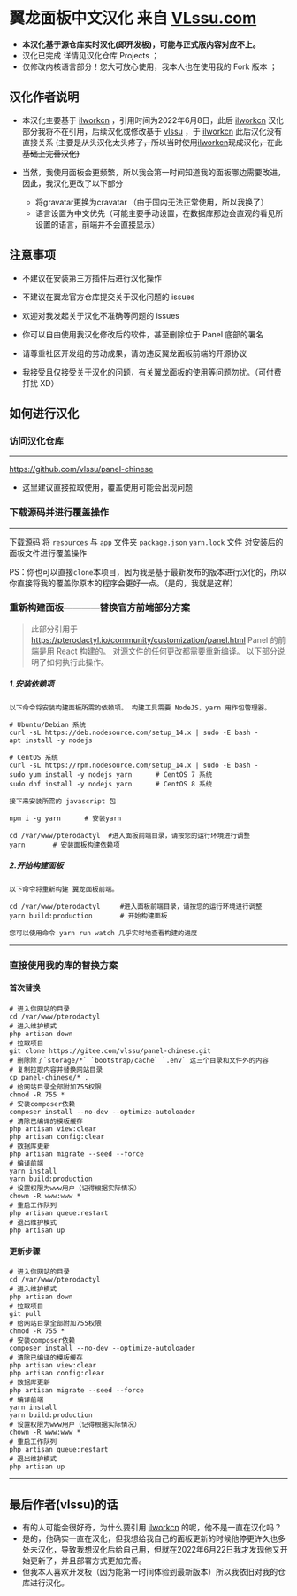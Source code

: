 # 翼龙面板中文汉化 来自 [VLssu.com](https://vlssu.com/)

- **本汉化基于源仓库实时汉化(即开发板)，可能与正式版内容对应不上。**
- 汉化已完成 详情见汉化仓库 Projects ；
- 仅修改内核语言部分！您大可放心使用，我本人也在使用我的 Fork 版本 ；

## 汉化作者说明
- 本汉化主要基于 [ilworkcn](https://github.com/ilworkcn) ，引用时间为2022年6月8日，此后 [ilworkcn](https://github.com/ilworkcn) 汉化部分我将不在引用，后续汉化或修改基于 [vlssu](https://github.com/vlssu) ，于 [ilworkcn](https://github.com/ilworkcn) 此后汉化没有直接关系 ~~(主要是从头汉化太头疼了，所以当时使用[ilworkcn](https://github.com/ilworkcn)现成汉化，在此基础上完善汉化)~~

- 当然，我使用面板会更频繁，所以我会第一时间知道我的面板哪边需要改进，因此，我汉化更改了以下部分
  - 将gravatar更换为cravatar （由于国内无法正常使用，所以我换了）
  - 语言设置为中文优先（可能主要手动设置，在数据库那边会直观的看见所设置的语言，前端并不会直接显示）

## 注意事项

- 不建议在安装第三方插件后进行汉化操作

- 不建议在翼龙官方仓库提交关于汉化问题的 issues

- 欢迎对我发起关于汉化不准确等问题的 issues

- 你可以自由使用我汉化修改后的软件，甚至删除位于 Panel 底部的署名

- 请尊重社区开发组的劳动成果，请勿违反翼龙面板前端的开源协议

- 我接受且仅接受关于汉化的问题，有关翼龙面板的使用等问题勿扰。（可付费打扰 XD）


## 如何进行汉化

### 访问汉化仓库
                
----
https://github.com/vlssu/panel-chinese
- 这里建议直接拉取使用，覆盖使用可能会出现问题

### 下载源码并进行覆盖操作
                
----
下载源码 将 `resources` 与 `app` 文件夹 `package.json` `yarn.lock` 文件 对安装后的面板文件进行覆盖操作

PS：你也可以直接`clone`本项目，因为我是基于最新发布的版本进行汉化的，所以你直接将我的覆盖你原本的程序会更好一点。（是的，我就是这样）

### 重新构建面板————替换官方前端部分方案
> 此部分引用于 https://pterodactyl.io/community/customization/panel.html
> Panel 的前端是用 React 构建的。 对源文件的任何更改都需要重新编译。
以下部分说明了如何执行此操作。 

##### 1.安装依赖项
`以下命令将安装构建面板所需的依赖项。 构建工具需要 NodeJS，yarn 用作包管理器。`
```
# Ubuntu/Debian 系统
curl -sL https://deb.nodesource.com/setup_14.x | sudo -E bash -
apt install -y nodejs

# CentOS 系统
curl -sL https://rpm.nodesource.com/setup_14.x | sudo -E bash -
sudo yum install -y nodejs yarn      # CentOS 7 系统
sudo dnf install -y nodejs yarn      # CentOS 8 系统
```
`接下来安装所需的 javascript 包`
```
npm i -g yarn      # 安装yarn

cd /var/www/pterodactyl  #进入面板前端目录，请按您的运行环境进行调整
yarn       # 安装面板构建依赖项
```
##### 2.开始构建面板
`以下命令将重新构建 翼龙面板前端。`
```
cd /var/www/pterodactyl     #进入面板前端目录，请按您的运行环境进行调整
yarn build:production       # 开始构建面板
```

`您可以使用命令 yarn run watch 几乎实时地查看构建的进度`

----
### 直接使用我的库的替换方案
#### 首次替换
```
# 进入你网站的目录
cd /var/www/pterodactyl
# 进入维护模式
php artisan down
# 拉取项目
git clone https://gitee.com/vlssu/panel-chinese.git
# 删除除了`storage/*` `bootstrap/cache` `.env` 这三个目录和文件外的内容
# 复制拉取内容并替换网站目录
cp panel-chinese/* .
# 给网站目录全部附加755权限
chmod -R 755 *
# 安装composer依赖
composer install --no-dev --optimize-autoloader
# 清除已编译的模板缓存
php artisan view:clear
php artisan config:clear
# 数据库更新
php artisan migrate --seed --force
# 编译前端
yarn install
yarn build:production
# 设置权限为www用户（记得根据实际情况）
chown -R www:www *
# 重启工作队列
php artisan queue:restart
# 退出维护模式
php artisan up
```
#### 更新步骤
```
# 进入你网站的目录
cd /var/www/pterodactyl
# 进入维护模式
php artisan down
# 拉取项目
git pull
# 给网站目录全部附加755权限
chmod -R 755 *
# 安装composer依赖
composer install --no-dev --optimize-autoloader
# 清除已编译的模板缓存
php artisan view:clear
php artisan config:clear
# 数据库更新
php artisan migrate --seed --force
# 编译前端
yarn install
yarn build:production
# 设置权限为www用户（记得根据实际情况）
chown -R www:www *
# 重启工作队列
php artisan queue:restart
# 退出维护模式
php artisan up
```
----
## 最后作者(vlssu)的话
- 有的人可能会很好奇，为什么要引用 [ilworkcn](https://github.com/ilworkcn) 的呢，他不是一直在汉化吗？
- 是的，他确实一直在汉化，但我想给我自己的面板更新的时候他停更许久也多处未汉化，导致我想汉化后给自己用，但就在2022年6月22日我才发现他又开始更新了，并且部署方式更加完善。
- 但我本人喜欢开发板（因为能第一时间体验到最新版本）所以我依旧对我的仓库进行汉化。
